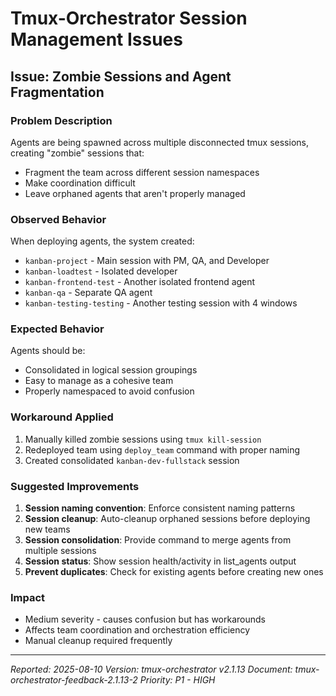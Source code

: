 # Tmux-Orchestrator Session Management Issues

## Issue: Zombie Sessions and Agent Fragmentation

### Problem Description
Agents are being spawned across multiple disconnected tmux sessions, creating "zombie" sessions that:
- Fragment the team across different session namespaces
- Make coordination difficult
- Leave orphaned agents that aren't properly managed

### Observed Behavior
When deploying agents, the system created:
- `kanban-project` - Main session with PM, QA, and Developer
- `kanban-loadtest` - Isolated developer
- `kanban-frontend-test` - Another isolated frontend agent
- `kanban-qa` - Separate QA agent
- `kanban-testing-testing` - Another testing session with 4 windows

### Expected Behavior
Agents should be:
- Consolidated in logical session groupings
- Easy to manage as a cohesive team
- Properly namespaced to avoid confusion

### Workaround Applied
1. Manually killed zombie sessions using `tmux kill-session`
2. Redeployed team using `deploy_team` command with proper naming
3. Created consolidated `kanban-dev-fullstack` session

### Suggested Improvements
1. **Session naming convention**: Enforce consistent naming patterns
2. **Session cleanup**: Auto-cleanup orphaned sessions before deploying new teams
3. **Session consolidation**: Provide command to merge agents from multiple sessions
4. **Session status**: Show session health/activity in list_agents output
5. **Prevent duplicates**: Check for existing agents before creating new ones

### Impact
- Medium severity - causes confusion but has workarounds
- Affects team coordination and orchestration efficiency
- Manual cleanup required frequently

---
*Reported: 2025-08-10*
*Version: tmux-orchestrator v2.1.13*
*Document: tmux-orchestrator-feedback-2.1.13-2*
*Priority: P1 - HIGH*
